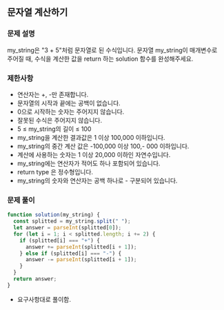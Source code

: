 ## 문자열 계산하기

### 문제 설명

my_string은 "3 + 5"처럼 문자열로 된 수식입니다. 문자열 my_string이 매개변수로 주어질 때, 수식을 계산한 값을 return 하는 solution 함수를 완성해주세요.

### 제한사항

- 연산자는 +, -만 존재합니다.
- 문자열의 시작과 끝에는 공백이 없습니다.
- 0으로 시작하는 숫자는 주어지지 않습니다.
- 잘못된 수식은 주어지지 않습니다.
- 5 ≤ my_string의 길이 ≤ 100
- my_string을 계산한 결과값은 1 이상 100,000 이하입니다.
- my_string의 중간 계산 값은 -100,000 이상 100,- 000 이하입니다.
- 계산에 사용하는 숫자는 1 이상 20,000 이하인 자연수입니다.
- my_string에는 연산자가 적어도 하나 포함되어 있습니다.
- return type 은 정수형입니다.
- my_string의 숫자와 연산자는 공백 하나로 - 구분되어 있습니다.

### 문제 풀이

```js
function solution(my_string) {
  const splitted = my_string.split(" ");
  let answer = parseInt(splitted[0]);
  for (let i = 1; i < splitted.length; i += 2) {
    if (splitted[i] === "+") {
      answer += parseInt(splitted[i + 1]);
    } else if (splitted[i] === "-") {
      answer -= parseInt(splitted[i + 1]);
    }
  }
  return answer;
}
```

- 요구사항대로 풀이함.

